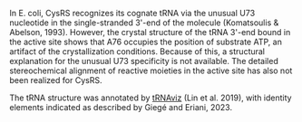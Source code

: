 
In E. coli, CysRS recognizes its cognate tRNA via the unusual U73 nucleotide in the single-stranded 3'-end of the molecule 
(Komatsoulis & Abelson, 1993). However, the crystal structure of the tRNA 3'-end bound in the 
active site shows that A76 occupies the position of substrate ATP, an artifact of the crystallization conditions. 
Because of this, a structural explanation for the unusual U73 specificity is not available. 
The detailed stereochemical alignment of reactive moieties in the active site has also not been realized for CysRS.

The tRNA structure was annotated by [tRNAviz](http://trna.ucsc.edu/tRNAviz/summary/) (Lin et al. 2019), with identity elements indicated as described by Giegé and Eriani, 2023.

